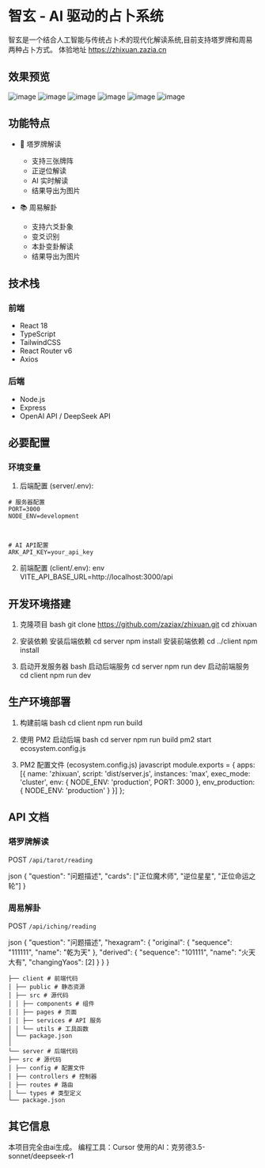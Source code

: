 # 智玄 - AI 驱动的占卜系统

智玄是一个结合人工智能与传统占卜术的现代化解读系统,目前支持塔罗牌和周易两种占卜方式。
体验地址 https://zhixuan.zazia.cn

## 效果预览
![image](https://github.com/user-attachments/assets/79341440-a50d-4a59-8f7e-36233ab09e31)
![image](https://github.com/user-attachments/assets/ae38b7fc-6287-4b1c-9594-53b65c28123e)
![image](https://github.com/user-attachments/assets/7a645009-2507-494c-881f-16834e1e45f4)
![image](https://github.com/user-attachments/assets/eaee9168-e42b-4083-b06b-b9d2ba2e2c65)
![image](https://github.com/user-attachments/assets/b1cf9e6d-43b4-4599-86bb-46f60aa5c154)
![image](https://github.com/user-attachments/assets/953e4ea2-6ae1-4bbe-9b29-7967bb6e6121)

## 功能特点

- 🎴 塔罗牌解读
  - 支持三张牌阵
  - 正逆位解读
  - AI 实时解读
  - 结果导出为图片

- 📚 周易解卦
  - 支持六爻卦象
  - 变爻识别
  - 本卦变卦解读
  - 结果导出为图片

## 技术栈

### 前端
- React 18
- TypeScript
- TailwindCSS
- React Router v6
- Axios

### 后端
- Node.js
- Express
- OpenAI API / DeepSeek API

## 必要配置

### 环境变量

1. 后端配置 (server/.env):
```env
# 服务器配置
PORT=3000
NODE_ENV=development



# AI API配置
ARK_API_KEY=your_api_key
```

2. 前端配置 (client/.env):
env
VITE_API_BASE_URL=http://localhost:3000/api

## 开发环境搭建

1. 克隆项目
bash
git clone https://github.com/zaziax/zhixuan.git
cd zhixuan

2. 安装依赖
安装后端依赖
cd server
npm install
安装前端依赖
cd ../client
npm install

4. 启动开发服务器
bash
启动后端服务
cd server
npm run dev
启动前端服务
cd client
npm run dev


## 生产环境部署

1. 构建前端
bash
cd client
npm run build

2. 使用 PM2 启动后端
bash
cd server
npm run build
pm2 start ecosystem.config.js

4. PM2 配置文件 (ecosystem.config.js)
javascript
module.exports = {
apps: [{
name: 'zhixuan',
script: 'dist/server.js',
instances: 'max',
exec_mode: 'cluster',
env: {
NODE_ENV: 'production',
PORT: 3000
},
env_production: {
NODE_ENV: 'production'
}
}]
};


## API 文档

### 塔罗牌解读
POST `/api/tarot/reading`

json
{
"question": "问题描述",
"cards": ["正位魔术师", "逆位星星", "正位命运之轮"]
}

### 周易解卦
POST `/api/iching/reading`

json
{
"question": "问题描述",
"hexagram": {
"original": {
"sequence": "111111",
"name": "乾为天"
},
"derived": {
"sequence": "101111",
"name": "火天大有",
"changingYaos": [2]
}
}
}

```
├── client # 前端代码
│ ├── public # 静态资源
│ ├── src # 源代码
│ │ ├── components # 组件
│ │ ├── pages # 页面
│ │ ├── services # API 服务
│ │ └── utils # 工具函数
│ └── package.json
│
└── server # 后端代码
├── src # 源代码
│ ├── config # 配置文件
│ ├── controllers # 控制器
│ ├── routes # 路由
│ └── types # 类型定义
└── package.json
```


## 其它信息
本项目完全由ai生成。
编程工具：Cursor
使用的AI：克劳德3.5-sonnet/deepseek-r1
